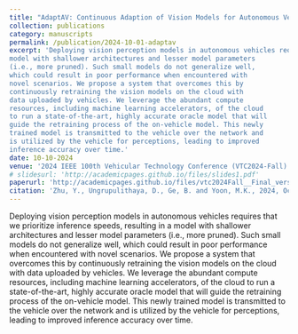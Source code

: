 ```yaml
---
title: "AdaptAV: Continuous Adaption of Vision Models for Autonomous Vehicles Using Cloud-based Oracle"
collection: publications
category: manuscripts
permalink: /publication/2024-10-01-adaptav
excerpt: 'Deploying vision perception models in autonomous vehicles requires that we prioritize inference speeds, resulting in a
model with shallower architectures and lesser model parameters
(i.e., more pruned). Such small models do not generalize well,
which could result in poor performance when encountered with
novel scenarios. We propose a system that overcomes this by
continuously retraining the vision models on the cloud with
data uploaded by vehicles. We leverage the abundant compute
resources, including machine learning accelerators, of the cloud
to run a state-of-the-art, highly accurate oracle model that will
guide the retraining process of the on-vehicle model. This newly
trained model is transmitted to the vehicle over the network and
is utilized by the vehicle for perceptions, leading to improved
inference accuracy over time.'
date: 10-10-2024
venue: '2024 IEEE 100th Vehicular Technology Conference (VTC2024-Fall)'
# slidesurl: 'http://academicpages.github.io/files/slides1.pdf'
paperurl: 'http://academicpages.github.io/files/vtc2024Fall__Final_version_.pdf'
citation: 'Zhu, Y., Ungrupulithaya, D., Ge, B. and Yoon, M.K., 2024, October. AdaptAV: Continuous Adaption of Vision Models for Autonomous Vehicles Using Cloud-based Oracle. In 2024 IEEE 100th Vehicular Technology Conference (VTC2024-Fall) (pp. 1-7). IEEE.'
---
```


Deploying vision perception models in autonomous vehicles requires that we prioritize inference speeds, resulting in a
model with shallower architectures and lesser model parameters
(i.e., more pruned). Such small models do not generalize well,
which could result in poor performance when encountered with
novel scenarios. We propose a system that overcomes this by
continuously retraining the vision models on the cloud with
data uploaded by vehicles. We leverage the abundant compute
resources, including machine learning accelerators, of the cloud
to run a state-of-the-art, highly accurate oracle model that will
guide the retraining process of the on-vehicle model. This newly
trained model is transmitted to the vehicle over the network and
is utilized by the vehicle for perceptions, leading to improved
inference accuracy over time.